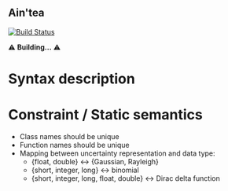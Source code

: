 Ain'tea
---

[![Build Status](https://travis-ci.org/lmouline/aintea.svg?branch=master)](https://travis-ci.org/lmouline/aintea)

⚠️ **Building...** ⚠️

# Syntax description

# Constraint / Static semantics

- Class names should be unique
- Function names should be unique
- Mapping between uncertainty representation and data type:
    - {float, double} <-> {Gaussian, Rayleigh}
    - {short, integer, long} <-> binomial
    - {short, integer, long, float, double} <-> Dirac delta function
